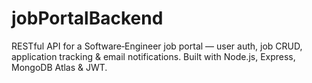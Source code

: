 # jobPortalBackend
RESTful API for a Software‑Engineer job portal — user auth, job CRUD, application tracking &amp; email notifications. Built with Node.js, Express, MongoDB Atlas &amp; JWT.
